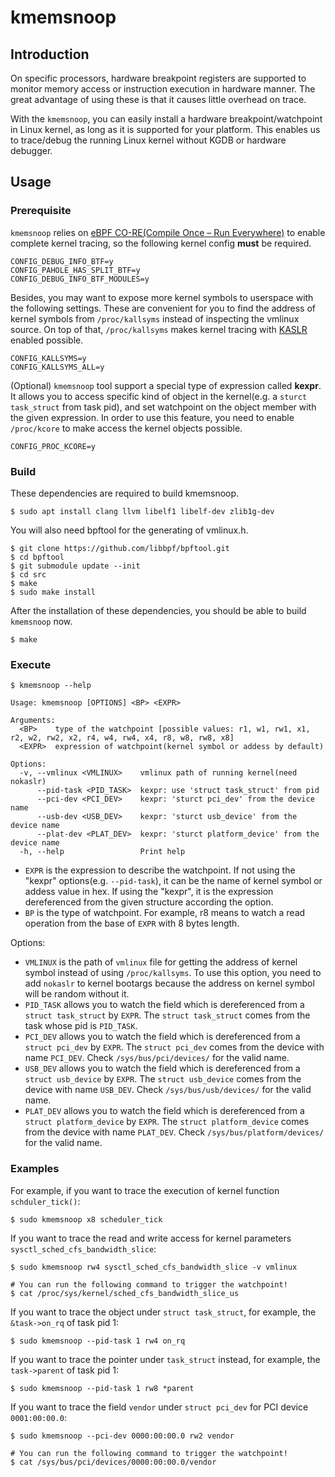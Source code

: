 # kmemsnoop

## Introduction

On specific processors, hardware breakpoint registers are supported to monitor
memory access or instruction execution in hardware manner. The great advantage
of using these is that it causes little overhead on trace.

With the `kmemsnoop`, you can easily install a hardware
breakpoint/watchpoint in Linux kernel, as long as it is supported for your
platform. This enables us to trace/debug the running Linux kernel without KGDB
or hardware debugger.

## Usage

### Prerequisite

`kmemsnoop` relies on
[eBPF CO-RE(Compile Once – Run Everywhere)](https://docs.kernel.org/bpf/libbpf/libbpf_overview.html#bpf-co-re-compile-once-run-everywhere)
to enable complete kernel tracing, so the following kernel config **must**
be required.

```
CONFIG_DEBUG_INFO_BTF=y
CONFIG_PAHOLE_HAS_SPLIT_BTF=y
CONFIG_DEBUG_INFO_BTF_MODULES=y
```

Besides, you may want to expose more kernel symbols to userspace with the
following settings. These are convenient for you to find the address of
kernel symbols from `/proc/kallsyms` instead of inspecting the vmlinux source.
On top of that, `/proc/kallsyms` makes kernel tracing with
[KASLR](https://en.wikipedia.org/wiki/Address_space_layout_randomization)
enabled possible.

```
CONFIG_KALLSYMS=y
CONFIG_KALLSYMS_ALL=y
```

(Optional) `kmemsnoop` tool support a special type of expression called
**kexpr**. It allows you to access specific kind of object in the kernel(e.g.
a `sturct task_struct` from task pid), and set watchpoint on the object member
with the given expression. In order to use this feature, you need to enable
`/proc/kcore` to make access the kernel objects possible.

```
CONFIG_PROC_KCORE=y
```

### Build

These dependencies are required to build kmemsnoop.

```
$ sudo apt install clang llvm libelf1 libelf-dev zlib1g-dev
```

You will also need bpftool for the generating of vmlinux.h.

```
$ git clone https://github.com/libbpf/bpftool.git
$ cd bpftool
$ git submodule update --init
$ cd src
$ make
$ sudo make install
```

After the installation of these dependencies, you should be able to build
`kmemsnoop` now.

```
$ make
```

### Execute

```
$ kmemsnoop --help

Usage: kmemsnoop [OPTIONS] <BP> <EXPR>

Arguments:
  <BP>    type of the watchpoint [possible values: r1, w1, rw1, x1, r2, w2, rw2, x2, r4, w4, rw4, x4, r8, w8, rw8, x8]
  <EXPR>  expression of watchpoint(kernel symbol or addess by default)

Options:
  -v, --vmlinux <VMLINUX>    vmlinux path of running kernel(need nokaslr)
      --pid-task <PID_TASK>  kexpr: use 'struct task_struct' from pid
      --pci-dev <PCI_DEV>    kexpr: 'sturct pci_dev' from the device name
      --usb-dev <USB_DEV>    kexpr: 'sturct usb_device' from the device name
      --plat-dev <PLAT_DEV>  kexpr: 'sturct platform_device' from the device name
  -h, --help                 Print help
```

* `EXPR` is the expression to describe the watchpoint. If not using the "kexpr"
options(e.g. `--pid-task`), it can be the name of kernel symbol or addess value
in hex. If using the "kexpr", it is the expression dereferenced from the
given structure according the option.
* `BP` is the type of watchpoint. For example, r8 means to watch a read
operation from the base of `EXPR` with 8 bytes length.

Options:
* `VMLINUX` is the path of `vmlinux` file for getting the address of kernel
symbol instead of using `/proc/kallsyms`. To use this option, you need to
add `nokaslr` to kernel bootargs because the address on kernel symbol will be
random without it.
* `PID_TASK` allows you to watch the field which is dereferenced from a
`struct task_struct` by `EXPR`. The `struct task_struct` comes from the task
whose pid is `PID_TASK`.
* `PCI_DEV` allows you to watch the field which is dereferenced from a
`struct pci_dev` by `EXPR`. The `struct pci_dev` comes from the device with
name `PCI_DEV`. Check `/sys/bus/pci/devices/` for the valid name.
* `USB_DEV` allows you to watch the field which is dereferenced from a
`struct usb_device` by `EXPR`. The `struct usb_device` comes from the device with
name `USB_DEV`. Check `/sys/bus/usb/devices/` for the valid name.
* `PLAT_DEV` allows you to watch the field which is dereferenced from a
`struct platform_device` by `EXPR`. The `struct platform_device` comes from the
device with name `PLAT_DEV`. Check `/sys/bus/platform/devices/` for the valid name.

### Examples

For example, if you want to trace the execution of kernel function
`schduler_tick()`:

```
$ sudo kmemsnoop x8 scheduler_tick
```

If you want to trace the read and write access for kernel parameters
`sysctl_sched_cfs_bandwidth_slice`:

```
$ sudo kmemsnoop rw4 sysctl_sched_cfs_bandwidth_slice -v vmlinux

# You can run the following command to trigger the watchpoint!
$ cat /proc/sys/kernel/sched_cfs_bandwidth_slice_us
```

If you want to trace the object under `struct task_struct`, for example, the
`&task->on_rq` of task pid 1:

```
$ sudo kmemsnoop --pid-task 1 rw4 on_rq
```

If you want to trace the pointer under `task_struct` instead, for example,
the `task->parent` of task pid 1:

```
$ sudo kmemsnoop --pid-task 1 rw8 *parent
```

If you want to trace the field `vendor` under `struct pci_dev` for PCI device
`0001:00:00.0`:

```
$ sudo kmemsnoop --pci-dev 0000:00:00.0 rw2 vendor

# You can run the following command to trigger the watchpoint!
$ cat /sys/bus/pci/devices/0000:00:00.0/vendor
```
